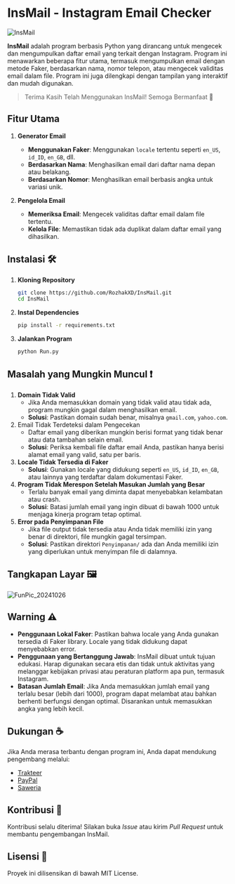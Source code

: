 # InsMail - Instagram Email Checker
![InsMail](https://github.com/user-attachments/assets/f44de405-9800-47ce-a63b-b0a9da42b359)

**InsMail** adalah program berbasis Python yang dirancang untuk mengecek dan mengumpulkan daftar email yang terkait dengan Instagram. Program ini menawarkan beberapa fitur utama, termasuk mengumpulkan email dengan metode Faker, berdasarkan nama, nomor telepon, atau mengecek validitas email dalam file. Program ini juga dilengkapi dengan tampilan yang interaktif dan mudah digunakan.

> Terima Kasih Telah Menggunakan InsMail! Semoga Bermanfaat 🚀

## Fitur Utama
1. **Generator Email**
     - **Menggunakan Faker**: Menggunakan `locale` tertentu seperti `en_US`, `id_ID`, `en_GB`, dll.
     - **Berdasarkan Nama**: Menghasilkan email dari daftar nama depan atau belakang.
     - **Berdasarkan Nomor**: Menghasilkan email berbasis angka untuk variasi unik.

2. **Pengelola Email**
    - **Memeriksa Email**: Mengecek validitas daftar email dalam file tertentu.
    - **Kelola File**: Memastikan tidak ada duplikat dalam daftar email yang dihasilkan.

## Instalasi 🛠️
1. **Kloning Repository**
    ```bash
    git clone https://github.com/RozhakXD/InsMail.git
    cd InsMail
    ```
2. **Instal Dependencies**
    ```bash
    pip install -r requirements.txt
    ```
3. **Jalankan Program**
    ```bash
    python Run.py
    ```

## Masalah yang Mungkin Muncul ❗️
1. **Domain Tidak Valid**
    - Jika Anda memasukkan domain yang tidak valid atau tidak ada, program mungkin gagal dalam menghasilkan email.
    - **Solusi**: Pastikan domain sudah benar, misalnya `gmail.com`, `yahoo.com`.
2. Email Tidak Terdeteksi dalam Pengecekan
    - Daftar email yang diberikan mungkin berisi format yang tidak benar atau data tambahan selain email.
    - **Solusi**: Periksa kembali file daftar email Anda, pastikan hanya berisi alamat email yang valid, satu per baris.
3. **Locale Tidak Tersedia di Faker**
    - **Solusi**: Gunakan locale yang didukung seperti `en_US`, `id_ID`, `en_GB`, atau lainnya yang terdaftar dalam dokumentasi Faker.
4. **Program Tidak Merespon Setelah Masukan Jumlah yang Besar**
    - Terlalu banyak email yang diminta dapat menyebabkan kelambatan atau crash.
    - **Solusi**: Batasi jumlah email yang ingin dibuat di bawah 1000 untuk menjaga kinerja program tetap optimal.
5. **Error pada Penyimpanan File**
    - Jika file output tidak tersedia atau Anda tidak memiliki izin yang benar di direktori, file mungkin gagal tersimpan.
    - **Solusi**: Pastikan direktori `Penyimpanan/` ada dan Anda memiliki izin yang diperlukan untuk menyimpan file di dalamnya.

## Tangkapan Layar 🖼️
![FunPic_20241026](https://github.com/user-attachments/assets/2d5ba622-1360-4e6d-8c12-a6691382352d)

## Warning ⚠️
- **Penggunaan Lokal Faker**: Pastikan bahwa locale yang Anda gunakan tersedia di Faker library. Locale yang tidak didukung dapat menyebabkan error.
- **Penggunaan yang Bertanggung Jawab**: InsMail dibuat untuk tujuan edukasi. Harap digunakan secara etis dan tidak untuk aktivitas yang melanggar kebijakan privasi atau peraturan platform apa pun, termasuk Instagram.
- **Batasan Jumlah Email**: Jika Anda memasukkan jumlah email yang terlalu besar (lebih dari 1000), program dapat melambat atau bahkan berhenti berfungsi dengan optimal. Disarankan untuk memasukkan angka yang lebih kecil.

## Dukungan ☕
Jika Anda merasa terbantu dengan program ini, Anda dapat mendukung pengembang melalui:
- [Trakteer](https://trakteer.id/rozhak_official/tip)
- [PayPal](https://paypal.me/rozhak9)
- [Saweria](https://saweria.co/rozhak9)

## Kontribusi 👥
Kontribusi selalu diterima! Silakan buka _Issue_ atau kirim _Pull Request_ untuk membantu pengembangan InsMail.

## Lisensi 📜
Proyek ini dilisensikan di bawah MIT License.
